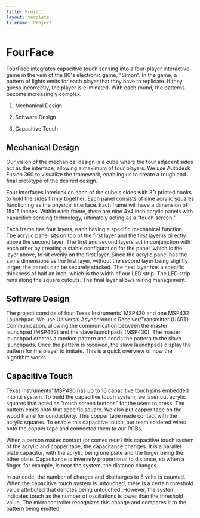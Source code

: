 ```yaml
---
title: Project
layout: template
filename: Project
--- 
```


# FourFace 
FourFace integrates capacitive touch sensing into a four-player interactive game in the vein of the 80's electronic game, "Simon". In the game, a pattern of lights emits for each player that they have to replicate. If they guess incorrectly, the player is eliminated. With each round, the patterns become increasingly complex.                                               

1. Mechanical Design 

2. Software Design 

3. Capacitive Touch 

## Mechanical Design

Our vision of the mechanical design is a cube where the four adjacent sides act as the interface, allowing a maximum of four players. We use Autodesk Fusion 360 to visualize the framework, enabling us to create a rough and final prototype of the desired design.

Four interfaces interlock on each of the cube's sides with 3D printed hooks to hold the sides firmly together. Each panel consists of nine acrylic squares functioning as the physical interface. Each frame will have a dimension of 15x15 inches. Within each frame, there are nine 4x4 inch acrylic panels with capacitive sensing technology, ultimately acting as a "touch screen."

Each frame has four layers, each having a specific mechanical function. The acrylic panel sits on top of the first layer and the first layer is directly above the second layer. The first and second layers act in conjunction with each other by creating a stable configuration for the panel, which is the layer above, to sit evenly on the first layer. Since the acrylic panel has the same dimensions as the first layer, without the second layer being slightly larger, the panels can be securely stacked. The next layer has a specific thickness of half an inch, which is the width of our LED strip. The LED strip runs along the square cutouts. The final layer allows wiring management.

## Software Design 

The project consists of four Texas Instruments' MSP430 and one MSP432 Launchpad. We use Universal Asynchronous Receiver/Transmitter (UART) Communication, allowing the communication between the master launchpad (MSP432) and the slave launchpads (MSP430). The master launchpad creates a random pattern and sends the pattern to the slave launchpads. Once the pattern is received, the slave launchpads display the pattern for the player to imitate. This is a quick overview of how the algorithm works.

## Capacitive Touch

Texas Instruments' MSP430 has up to 16 capacitive touch pins embedded into its system. To build the capacitive touch system, we laser cut acrylic squares that acted as "touch screen buttons" for the users to press. The pattern emits onto that specific square. We also put copper tape on the wood frame for conductivity. This copper tape made contact with the acrylic squares. To enable this capacitive touch, our team soldered wires onto the copper tape and connected them to our PCBs.

When a person makes contact (or comes near) this capacitive touch system of the acrylic and copper tape, the capacitance changes. It is a parallel plate capacitor, with the acrylic being one plate and the finger being the other plate. Capacitance is inversely proportional to distance, so when a finger, for example, is near the system, the distance changes.

In our code, the number of charges and discharges to 5 volts is counted. When the capacitive touch system is untouched, there is a certain threshold value attributed that denotes being untouched. However, the system indicates touch as the number of oscillations is lower than the threshold value. The microcontroller recognizes this change and compares it to the pattern being emitted.
